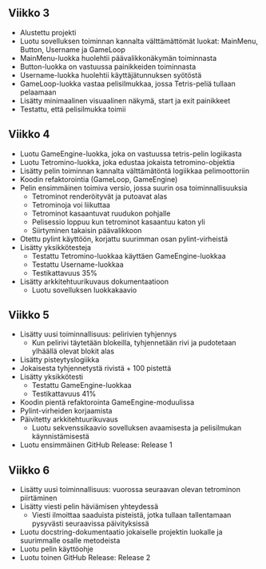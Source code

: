 ## Viikko 3

- Alustettu projekti
- Luotu sovelluksen toiminnan kannalta välttämättömät luokat: MainMenu, Button, Username ja GameLoop
- MainMenu-luokka huolehtii päävalikkonäkymän toiminnasta
- Button-luokka on vastuussa painikkeiden toiminnasta
- Username-luokka huolehtii käyttäjätunnuksen syötöstä
- GameLoop-luokka vastaa pelisilmukkaa, jossa Tetris-peliä tullaan pelaamaan
- Lisätty minimaalinen visuaalinen näkymä, start ja exit painikkeet
- Testattu, että pelisilmukka toimii

## Viikko 4

- Luotu GameEngine-luokka, joka on vastuussa tetris-pelin logiikasta
- Luotu Tetromino-luokka, joka edustaa jokaista tetromino-objektia
- Lisätty pelin toiminnan kannalta välttämätöntä logiikkaa pelimoottoriin
- Koodin refaktorointia (GameLoop, GameEngine)
- Pelin ensimmäinen toimiva versio, jossa suurin osa toiminnallisuuksia
  - Tetrominot renderöityvät ja putoavat alas
  - Tetrominoja voi liikuttaa
  - Tetrominot kasaantuvat ruudukon pohjalle
  - Pelisessio loppuu kun tetrominot kasaantuu katon yli
  - Siirtyminen takaisin päävalikkoon
- Otettu pylint käyttöön, korjattu suurimman osan pylint-virheistä
- Lisätty yksikkötesteja
  - Testattu Tetromino-luokkaa käyttäen GameEngine-luokkaa
  - Testattu Username-luokkaa
  - Testikattavuus 35%
- Lisätty arkkitehtuurikuvaus dokumentaatioon
  - Luotu sovelluksen luokkakaavio

## Viikko 5
- Lisätty uusi toiminnallisuus: pelirivien tyhjennys
  - Kun pelirivi täytetään blokeilla, tyhjennetään rivi ja pudotetaan ylhäällä olevat blokit alas
- Lisätty pisteytyslogiikka
 - Jokaisesta tyhjennetystä rivistä + 100 pistettä
- Lisätty yksikkötesti
  - Testattu GameEngine-luokkaa
  - Testikattavuus 41%
- Koodin pientä refaktorointa GameEngine-moduulissa
- Pylint-virheiden korjaamista
- Päivitetty arkkitehtuurikuvaus
  - Luotu sekvenssikaavio sovelluksen avaamisesta ja pelisilmukan käynnistämisestä
- Luotu ensimmäinen GitHub Release: Release 1
 
## Viikko 6
- Lisätty uusi toiminnallisuus: vuorossa seuraavan olevan tetrominon piirtäminen
- Lisätty viesti pelin häviämisen yhteydessä
  - Viesti ilmoittaa saaduista pisteistä, jotka tullaan tallentamaan pysyvästi seuraavissa päivityksissä
- Luotu docstring-dokumentaatio jokaiselle projektin luokalle ja suurimmalle osalle metodeista
- Luotu pelin käyttöohje
- Luotu toinen GitHub Release: Release 2
